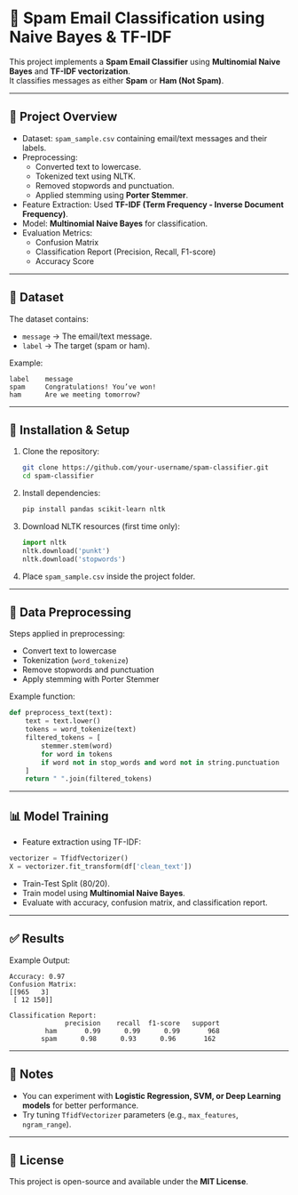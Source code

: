 # 📧 Spam Email Classification using Naive Bayes & TF-IDF

This project implements a **Spam Email Classifier** using **Multinomial Naive Bayes** and **TF-IDF vectorization**.  
It classifies messages as either **Spam** or **Ham (Not Spam)**.

---

## 📌 Project Overview
- Dataset: `spam_sample.csv` containing email/text messages and their labels.
- Preprocessing:
  - Converted text to lowercase.
  - Tokenized text using NLTK.
  - Removed stopwords and punctuation.
  - Applied stemming using **Porter Stemmer**.
- Feature Extraction: Used **TF-IDF (Term Frequency - Inverse Document Frequency)**.
- Model: **Multinomial Naive Bayes** for classification.
- Evaluation Metrics:
  - Confusion Matrix
  - Classification Report (Precision, Recall, F1-score)
  - Accuracy Score

---

## 📂 Dataset
The dataset contains:
- `message` → The email/text message.  
- `label` → The target (spam or ham).  

Example:
```
label    message
spam     Congratulations! You’ve won!
ham      Are we meeting tomorrow?
```

---

## 🚀 Installation & Setup

1. Clone the repository:
   ```bash
   git clone https://github.com/your-username/spam-classifier.git
   cd spam-classifier
   ```

2. Install dependencies:
   ```bash
   pip install pandas scikit-learn nltk
   ```

3. Download NLTK resources (first time only):
   ```python
   import nltk
   nltk.download('punkt')
   nltk.download('stopwords')
   ```

4. Place `spam_sample.csv` inside the project folder.

---

## 🧹 Data Preprocessing

Steps applied in preprocessing:
- Convert text to lowercase  
- Tokenization (`word_tokenize`)  
- Remove stopwords and punctuation  
- Apply stemming with Porter Stemmer  

Example function:
```python
def preprocess_text(text):
    text = text.lower()
    tokens = word_tokenize(text)
    filtered_tokens = [
        stemmer.stem(word)
        for word in tokens
        if word not in stop_words and word not in string.punctuation
    ]
    return " ".join(filtered_tokens)
```

---

## 📊 Model Training

- Feature extraction using TF-IDF:
```python
vectorizer = TfidfVectorizer()
X = vectorizer.fit_transform(df['clean_text'])
```

- Train-Test Split (80/20).  
- Train model using **Multinomial Naive Bayes**.  
- Evaluate with accuracy, confusion matrix, and classification report.

---

## ✅ Results

Example Output:
```
Accuracy: 0.97
Confusion Matrix:
[[965   3]
 [ 12 150]]

Classification Report:
              precision    recall  f1-score   support
         ham       0.99      0.99      0.99       968
        spam      0.98      0.93      0.96       162
```

---

## 📌 Notes
- You can experiment with **Logistic Regression, SVM, or Deep Learning models** for better performance.  
- Try tuning `TfidfVectorizer` parameters (e.g., `max_features`, `ngram_range`).

---

## 📜 License
This project is open-source and available under the **MIT License**.
